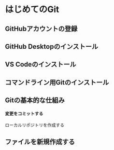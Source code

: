 # はじめてのGit
## GitHubアカウントの登録
## GitHub Desktopのインストール
## VS Codeのインストール
## コマンドライン用Gitのインストール
## Gitの基本的な仕組み
#### 変更をコミットする
 ローカルリポジトリを作成する
## ファイルを新規作成する

